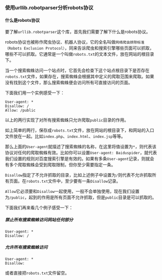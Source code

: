 ### 使用urllib.robotparser分析robots协议

#### 什么是robots协议

要了解`urllib.robotparser`这个库，首先我们需要了解下什么是robots协议。

robots协议也被称作爬虫协议、机器人协议，它的全名叫做`网络爬虫排除标准（Robots Exclusion Protocol）`，同来告诉爬虫和搜索引擎哪些页面可以抓取，哪些不可以抓取。它通常是一个叫做`robots.txt`的文本文件，放在网站的根目录下。

当一个搜索蜘蛛访问一个站点时，它首先会检查下这个站点根目录下是否存在`robots.txt`文件，如果存在，搜索蜘蛛会根据其中定义的爬取范围来爬取。如果没有找到这个文件，那么搜索蜘蛛便会访问所有可直接访问的页面。

下面我们用一个实例感受一下：

```
User-agent: *
Disallow: /
Allow: /public
```

以上的两行实现了对所有搜索蜘蛛只允许爬取`public`目录的作用。

如上简单的两行，保存成`robots.txt`文件，放在网站的根目录下，和网站的入口文件放在一起。比如`index.php`、`index.html`、`index.jsp`等等。

那么上面的`User-agent`就描述了搜索蜘蛛的名称，在这里将值设置为`*`，则代表该协议对任何的爬取蜘蛛有效。比如你可以设置`User-agent: Baiduspider`，就代表我们设置的规则对百度搜索引擎是有效的。如果有多条`User-agent`记录，则就会有多个爬取蜘蛛会受到爬取限制，但你至少需要指定一条。

`Disallow`指定了不允许抓取的目录，比如上述例子中设置为`/`则代表不允许抓取所有页面。在`robots.txt`文件中，至少要有一条`Disallow`记录。

`Allow`它必须要和`Disallow`一起使用，一般不会单独使用，现在我们设置为`/public`，起到的作用是所有页面不允许抓取，但是`public`目录是可以抓取的。

下面我们再来看几个例子感受一下：

##### 禁止所有搜索蜘蛛访问网站任何部分

```
User-agent: * 
Disallow: /
```

##### 允许所有搜索蜘蛛访问

```
User-agent: *
Disallow:
```

或者直接把`robots.txt`文件留空。






































